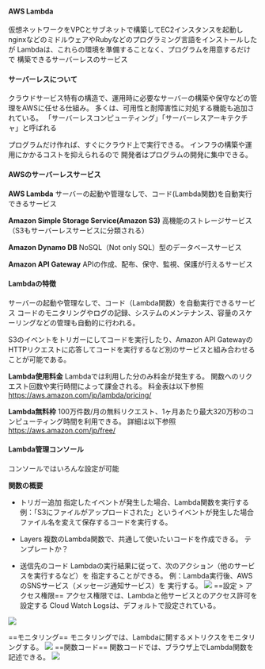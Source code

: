 #### AWS Lambda
仮想ネットワークをVPCとサブネットで構築してEC2インスタンスを起動し
nginxなどのミドルウェアやRubyなどのプログラミング言語をインストールしたが
Lambdaは、これらの環境を準備することなく、プログラムを用意するだけで
構築できるサーバーレスのサービス

#### サーバーレスについて
クラウドサービス特有の構造で、運用時に必要なサーバーの構築や保守などの管理をAWSに任せる仕組み。
多くは、可用性と耐障害性に対処する機能も追加されている。
「サーバーレスコンピューティング」「サーバーレスアーキテクチャ」と呼ばれる

プログラムだけ作れば、すぐにクラウド上で実行できる。
インフラの構築や運用にかかるコストを抑えられるので
開発者はプログラムの開発に集中できる。




#### AWSのサーバーレスサービス

**AWS Lambda**
サーバーの起動や管理なしで、コード(Lambda関数)を自動実行できるサービス

**Amazon Simple Storage Service(Amazon S3)**
高機能のストレージサービス（S3もサーバーレスサービスに分類される）

**Amazon Dynamo DB**
NoSQL（Not only SQL）型のデータベースサービス

**Amazon API Gateway**
APIの作成、配布、保守、監視、保護が行えるサービス


#### Lambdaの特徴
サーバーの起動や管理なしで、コード（Lambda関数）を自動実行できるサービス
コードのモニタリングやログの記録、システムのメンテナンス、容量のスケーリングなどの管理も自動的に行われる。

S3のイベントをトリガーにしてコードを実行したり、Amazon API Gatewayの
HTTPリクエストに応答してコードを実行するなど別のサービスと組み合わせることが可能である。

**Lambda使用料金**
Lambdaでは利用した分のみ料金が発生する。
関数へのリクエスト回数や実行時間によって課金される。
料金表は以下参照
https://aws.amazon.com/jp/lambda/pricing/

**Lambda無料枠**
100万件数/月の無料リクエスト、1ヶ月あたり最大320万秒のコンピューティング時間を利用できる。
詳細は以下参照
https://aws.amazon.com/jp/free/


#### Lambda管理コンソール
コンソールではいろんな設定が可能

**関数の概要**
* トリガー追加
指定したイベントが発生した場合、Lambda関数を実行する
例：「S3にファイルがアップロードされた」というイベントが発生した場合
ファイル名を変えて保存するコードを実行する。

* Layers
複数のLambda関数で、共通して使いたいコードを作成できる。
テンプレートか？

* 送信先のコード
Lambdaの実行結果に従って、次のアクション（他のサービスを実行するなど）を
指定することができる。
例：Lambda実行後、AWSのSNSサービス（メッセージ通知サービス）を
実行する。
[![](https://wals.s3-ap-northeast-1.amazonaws.com/uploads/CloudContents/chap07/img/1.png)](https://wals.s3-ap-northeast-1.amazonaws.com/uploads/CloudContents/chap07/img/1.png)
==設定 > アクセス権限==
アクセス権限では、Lambdaと他サービスとのアクセス許可を設定する
Cloud Watch Logsは、デフォルトで設定されている。

[![](https://wals.s3-ap-northeast-1.amazonaws.com/uploads/CloudContents/chap07/img/2.png)](https://wals.s3-ap-northeast-1.amazonaws.com/uploads/CloudContents/chap07/img/2.png)

==モニタリング==
モニタリングでは、Lambdaに関するメトリクスをモニタリングする。
[![](https://wals.s3-ap-northeast-1.amazonaws.com/uploads/CloudContents/chap07/img/3.png)](https://wals.s3-ap-northeast-1.amazonaws.com/uploads/CloudContents/chap07/img/3.png)
==関数コード==
関数コードでは、ブラウザ上でLambda関数を記述できる。
[![](https://wals.s3-ap-northeast-1.amazonaws.com/uploads/CloudContents/chap07/img/4.png)](https://wals.s3-ap-northeast-1.amazonaws.com/uploads/CloudContents/chap07/img/4.png)


